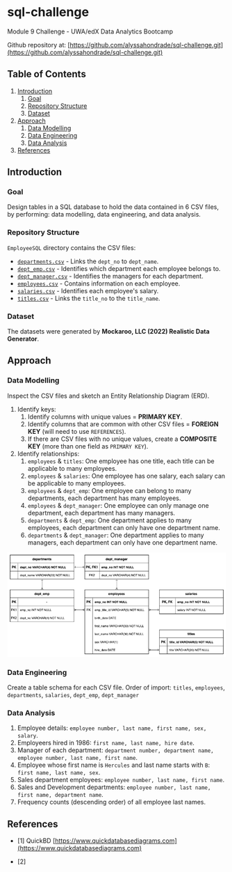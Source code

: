 # sql-challenge
Module 9 Challenge - UWA/edX Data Analytics Bootcamp

Github repository at: [https://github.com/alyssahondrade/sql-challenge.git](https://github.com/alyssahondrade/sql-challenge.git)

## Table of Contents
1. [Introduction](https://github.com/alyssahondrade/sql-challenge/tree/main#introduction)
    1. [Goal](https://github.com/alyssahondrade/sql-challenge/tree/main#goal)
    2. [Repository Structure](https://github.com/alyssahondrade/sql-challenge/tree/main#repository-structure)
    3. [Dataset](https://github.com/alyssahondrade/sql-challenge/tree/main#dataset)
2. [Approach](https://github.com/alyssahondrade/sql-challenge/tree/main#approach)
    1. [Data Modelling](https://github.com/alyssahondrade/sql-challenge/tree/main#data-modelling)
    2. [Data Engineering](https://github.com/alyssahondrade/sql-challenge/tree/main#data-engineering)
    3. [Data Analysis](https://github.com/alyssahondrade/sql-challenge/tree/main#data-analysis)
3. [References](https://github.com/alyssahondrade/sql-challenge/tree/main#references)

## Introduction
### Goal
Design tables in a SQL database to hold the data contained in 6 CSV files, by performing: data modelling, data engineering, and data analysis.

### Repository Structure
`EmployeeSQL` directory contains the CSV files:
- [`departments.csv`](https://github.com/alyssahondrade/sql-challenge/blob/main/EmployeeSQL/departments.csv) - Links the `dept_no` to `dept_name`.
- [`dept_emp.csv`](https://github.com/alyssahondrade/sql-challenge/blob/main/EmployeeSQL/dept_emp.csv) - Identifies which department each employee belongs to.
- [`dept_manager.csv`](https://github.com/alyssahondrade/sql-challenge/blob/main/EmployeeSQL/dept_manager.csv) - Identifies the managers for each department.
- [`employees.csv`](https://github.com/alyssahondrade/sql-challenge/blob/main/EmployeeSQL/employees.csv) - Contains information on each employee.
- [`salaries.csv`](https://github.com/alyssahondrade/sql-challenge/blob/main/EmployeeSQL/salaries.csv) - Identifies each employee's salary.
- [`titles.csv`](https://github.com/alyssahondrade/sql-challenge/blob/main/EmployeeSQL/titles.csv) - Links the `title_no` to the `title_name`.

### Dataset
The datasets were generated by **Mockaroo, LLC (2022) Realistic Data Generator**.

## Approach
### Data Modelling
Inspect the CSV files and sketch an Entity Relationship Diagram (ERD).
1. Identify keys:
    1. Identify columns with unique values = __PRIMARY KEY__.
    2. Identify columns that are common with other CSV files = __FOREIGN KEY__ (will need to use `REFERENCES`).
    3. If there are CSV files with no unique values, create a __COMPOSITE KEY__ (more than one field as `PRIMARY KEY`).
2. Identify relationships:
    1. `employees` & `titles`: One employee has one title, each title can be applicable to many employees.
    2. `employees` & `salaries`: One employee has one salary, each salary can be applicable to many employees.
    3. `employees` & `dept_emp`: One employee can belong to many departments, each department has many employees.
    4. `employees` & `dept_manager`: One employee can only manage one department, each department has many managers.
    5. `departments` & `dept_emp`: One department applies to many employees, each department can only have one department name.
    6. `departments` & `dept_manager`: One department applies to many managers, each department can only have one department name.

![ERD](https://github.com/alyssahondrade/sql-challenge/blob/main/ERD.png)

### Data Engineering
Create a table schema for each CSV file. Order of import:
    `titles`, `employees`, `departments`, `salaries`, `dept_emp`, `dept_manager`

### Data Analysis
1. Employee details: `employee number, last name, first name, sex, salary`.
2. Employeers hired in 1986: `first name, last name, hire date`.
3. Manager of each department: `department number, department name, employee number, last name, first name`.
4. Employee whose first name is `Hercules` and last name starts with `B`: `first name, last name, sex`.
5. Sales department employees: `employee number, last name, first name`.
6. Sales and Development departments: `employee number, last name, first name, department name`.
7. Frequency counts (descending order) of all employee last names.

## References
- [1] QuickBD [https://www.quickdatabasediagrams.com](https://www.quickdatabasediagrams.com)

- [2] 
